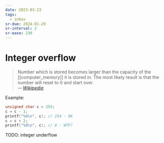 ```yaml
---
date: 2023-03-23
tags:
  - inbox
sr-due: 2024-01-29
sr-interval: 2
sr-ease: 230
---
```


# Integer overflow

> Number which is stored becomes larger than the capacity of the
> [[computer_memory]] it is stored in. The most likely result is that the number
> will reset to 0 and start over.\
> — <cite>[Wikipedia](https://simple.wikipedia.org/wiki/Integer_overflow)</cite>

Example:

```c
unsigned char c = 255;
c = c - 1;
printf("%d\n", c); // 254 - OK
c = c + 2;
printf("%d\n", c); // 0 - WTF?
```

TODO: integer underflow
